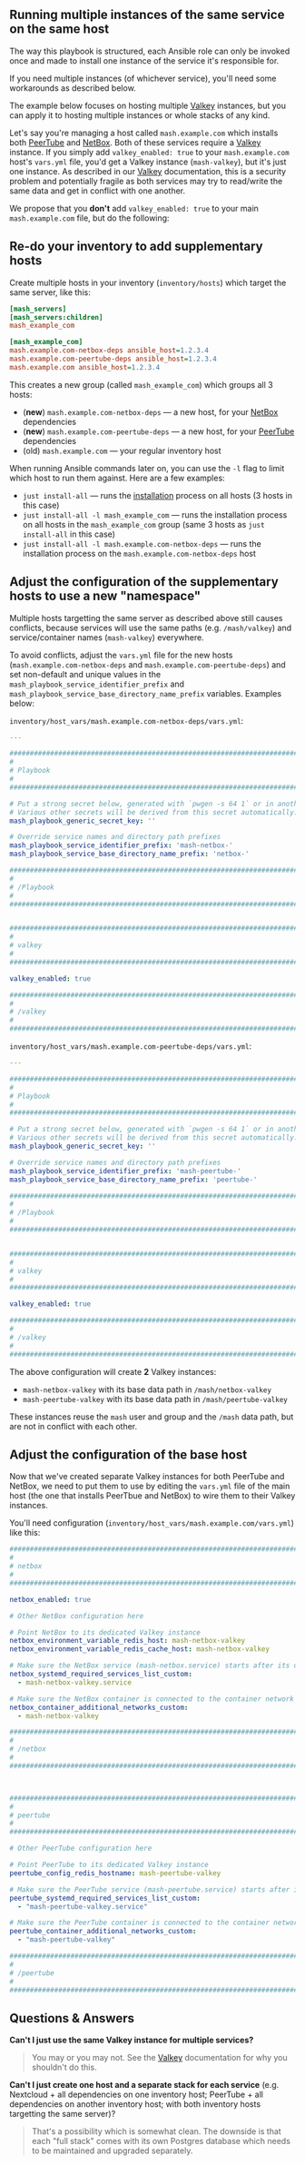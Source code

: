 <!--
SPDX-FileCopyrightText: 2024 Slavi Pantaleev
SPDX-FileCopyrightText: 2025 Suguru Hirahara

SPDX-License-Identifier: AGPL-3.0-or-later
-->

## Running multiple instances of the same service on the same host

The way this playbook is structured, each Ansible role can only be invoked once and made to install one instance of the service it's responsible for.

If you need multiple instances (of whichever service), you'll need some workarounds as described below.

The example below focuses on hosting multiple [Valkey](services/valkey.md) instances, but you can apply it to hosting multiple instances or whole stacks of any kind.

Let's say you're managing a host called `mash.example.com` which installs both [PeerTube](services/peertube.md) and [NetBox](services/netbox.md). Both of these services require a [Valkey](services/valkey.md) instance. If you simply add `valkey_enabled: true` to your `mash.example.com` host's `vars.yml` file, you'd get a Valkey instance (`mash-valkey`), but it's just one instance. As described in our [Valkey](services/valkey.md) documentation, this is a security problem and potentially fragile as both services may try to read/write the same data and get in conflict with one another.

We propose that you **don't** add `valkey_enabled: true` to your main `mash.example.com` file, but do the following:

## Re-do your inventory to add supplementary hosts

Create multiple hosts in your inventory (`inventory/hosts`) which target the same server, like this:

```ini
[mash_servers]
[mash_servers:children]
mash_example_com

[mash_example_com]
mash.example.com-netbox-deps ansible_host=1.2.3.4
mash.example.com-peertube-deps ansible_host=1.2.3.4
mash.example.com ansible_host=1.2.3.4
```

This creates a new group (called `mash_example_com`) which groups all 3 hosts:

- (**new**) `mash.example.com-netbox-deps` — a new host, for your [NetBox](services/netbox.md) dependencies
- (**new**) `mash.example.com-peertube-deps` — a new host, for your [PeerTube](services/peertube.md) dependencies
- (old) `mash.example.com` — your regular inventory host

When running Ansible commands later on, you can use the `-l` flag to limit which host to run them against. Here are a few examples:

- `just install-all` — runs the [installation](installing.md) process on all hosts (3 hosts in this case)
- `just install-all -l mash_example_com` — runs the installation process on all hosts in the `mash_example_com` group (same 3 hosts as `just install-all` in this case)
- `just install-all -l mash.example.com-netbox-deps` — runs the installation process on the `mash.example.com-netbox-deps` host


## Adjust the configuration of the supplementary hosts to use a new "namespace"

Multiple hosts targetting the same server as described above still causes conflicts, because services will use the same paths (e.g. `/mash/valkey`) and service/container names (`mash-valkey`) everywhere.

To avoid conflicts, adjust the `vars.yml` file for the new hosts (`mash.example.com-netbox-deps` and `mash.example.com-peertube-deps`)
and set non-default and unique values in the `mash_playbook_service_identifier_prefix` and `mash_playbook_service_base_directory_name_prefix` variables. Examples below:

`inventory/host_vars/mash.example.com-netbox-deps/vars.yml`:

```yaml
---

########################################################################
#                                                                      #
# Playbook                                                             #
#                                                                      #
########################################################################

# Put a strong secret below, generated with `pwgen -s 64 1` or in another way
# Various other secrets will be derived from this secret automatically.
mash_playbook_generic_secret_key: ''

# Override service names and directory path prefixes
mash_playbook_service_identifier_prefix: 'mash-netbox-'
mash_playbook_service_base_directory_name_prefix: 'netbox-'

########################################################################
#                                                                      #
# /Playbook                                                            #
#                                                                      #
########################################################################


########################################################################
#                                                                      #
# valkey                                                               #
#                                                                      #
########################################################################

valkey_enabled: true

########################################################################
#                                                                      #
# /valkey                                                              #
#                                                                      #
########################################################################
```

`inventory/host_vars/mash.example.com-peertube-deps/vars.yml`:

```yaml
---

########################################################################
#                                                                      #
# Playbook                                                             #
#                                                                      #
########################################################################

# Put a strong secret below, generated with `pwgen -s 64 1` or in another way
# Various other secrets will be derived from this secret automatically.
mash_playbook_generic_secret_key: ''

# Override service names and directory path prefixes
mash_playbook_service_identifier_prefix: 'mash-peertube-'
mash_playbook_service_base_directory_name_prefix: 'peertube-'

########################################################################
#                                                                      #
# /Playbook                                                            #
#                                                                      #
########################################################################


########################################################################
#                                                                      #
# valkey                                                               #
#                                                                      #
########################################################################

valkey_enabled: true

########################################################################
#                                                                      #
# /valkey                                                              #
#                                                                      #
########################################################################
```

The above configuration will create **2** Valkey instances:

- `mash-netbox-valkey` with its base data path in `/mash/netbox-valkey`
- `mash-peertube-valkey` with its base data path in `/mash/peertube-valkey`

These instances reuse the `mash` user and group and the `/mash` data path, but are not in conflict with each other.


## Adjust the configuration of the base host

Now that we've created separate Valkey instances for both PeerTube and NetBox, we need to put them to use by editing the `vars.yml` file of the main host (the one that installs PeerTbue and NetBox) to wire them to their Valkey instances.

You'll need configuration (`inventory/host_vars/mash.example.com/vars.yml`) like this:

```yaml
########################################################################
#                                                                      #
# netbox                                                               #
#                                                                      #
########################################################################

netbox_enabled: true

# Other NetBox configuration here

# Point NetBox to its dedicated Valkey instance
netbox_environment_variable_redis_host: mash-netbox-valkey
netbox_environment_variable_redis_cache_host: mash-netbox-valkey

# Make sure the NetBox service (mash-netbox.service) starts after its dedicated Valkey service (mash-netbox-valkey.service)
netbox_systemd_required_services_list_custom:
  - mash-netbox-valkey.service

# Make sure the NetBox container is connected to the container network of its dedicated Valkey service (mash-netbox-valkey)
netbox_container_additional_networks_custom:
  - mash-netbox-valkey

########################################################################
#                                                                      #
# /netbox                                                              #
#                                                                      #
########################################################################



########################################################################
#                                                                      #
# peertube                                                             #
#                                                                      #
########################################################################

# Other PeerTube configuration here

# Point PeerTube to its dedicated Valkey instance
peertube_config_redis_hostname: mash-peertube-valkey

# Make sure the PeerTube service (mash-peertube.service) starts after its dedicated Valkey service (mash-peertube-valkey.service)
peertube_systemd_required_services_list_custom:
  - "mash-peertube-valkey.service"

# Make sure the PeerTube container is connected to the container network of its dedicated Valkey service (mash-peertube-valkey)
peertube_container_additional_networks_custom:
  - "mash-peertube-valkey"

########################################################################
#                                                                      #
# /peertube                                                            #
#                                                                      #
########################################################################
```


## Questions & Answers

**Can't I just use the same Valkey instance for multiple services?**

> You may or you may not. See the [Valkey](services/valkey.md) documentation for why you shouldn't do this.

**Can't I just create one host and a separate stack for each service** (e.g. Nextcloud + all dependencies on one inventory host; PeerTube + all dependencies on another inventory host; with both inventory hosts targetting the same server)?

> That's a possibility which is somewhat clean. The downside is that each "full stack" comes with its own Postgres database which needs to be maintained and upgraded separately.
